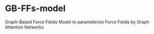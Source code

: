# GB-FFs-model
Graph-Based Force Fields Model to parameterize Force Fields by Graph Attention Networks

